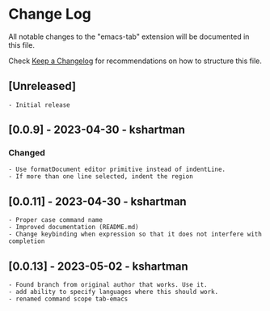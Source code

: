 # Change Log

All notable changes to the "emacs-tab" extension will be documented in this file.

Check [Keep a Changelog](http://keepachangelog.com/) for recommendations on how to structure this file.

## [Unreleased]

	- Initial release

## [0.0.9] - 2023-04-30 - kshartman

### Changed
	
	- Use formatDocument editor primitive instead of indentLine.
	- If more than one line selected, indent the region

## [0.0.11] - 2023-04-30 - kshartman
    
	- Proper case command name
	- Improved documentation (README.md)
	- Change keybinding when expression so that it does not interfere with completion

## [0.0.13] - 2023-05-02 - kshartman
    
	- Found branch from original author that works. Use it.
	- add ability to specify languages where this should work.
	- renamed command scope tab-emacs

	
